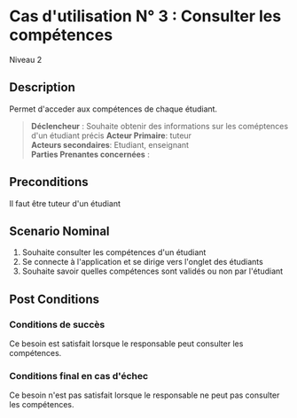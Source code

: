 # Cas d'utilisation N° 3 :  Consulter les compétences

Niveau 2

##	Description

Permet d'acceder aux compétences de chaque étudiant.
  
> **Déclencheur** : Souhaite obtenir des informations sur les coméptences d'un étudiant précis
> **Acteur Primaire**: tuteur   
> **Acteurs secondaires**: Etudiant, enseignant   
> **Parties Prenantes concernées** :   
 
 
## Preconditions

Il faut être tuteur d'un étudiant


## Scenario Nominal

1.	Souhaite consulter les compétences d'un étudiant
2.	Se connecte à l'application et se dirige vers l'onglet des étudiants  
3.	Souhaite savoir quelles compétences sont validés ou non par l'étudiant


## Post Conditions
### Conditions de succès 
Ce besoin est satisfait lorsque le responsable peut consulter les compétences.

### Conditions final en cas d'échec
Ce besoin n'est pas satisfait lorsque le responsable ne peut pas consulter les compétences.

